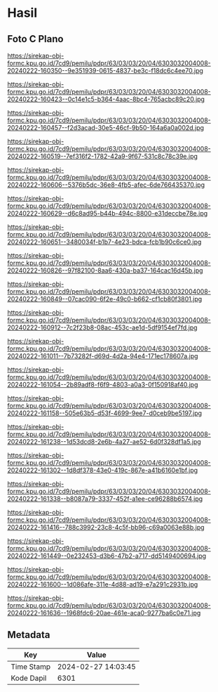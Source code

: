 # Hasil

## Foto C Plano

https://sirekap-obj-formc.kpu.go.id/7cd9/pemilu/pdpr/63/03/03/20/04/6303032004008-20240222-160350--9e351939-0615-4837-be3c-f18dc6c4ee70.jpg

https://sirekap-obj-formc.kpu.go.id/7cd9/pemilu/pdpr/63/03/03/20/04/6303032004008-20240222-160423--0c14e1c5-b364-4aac-8bc4-765acbc89c20.jpg

https://sirekap-obj-formc.kpu.go.id/7cd9/pemilu/pdpr/63/03/03/20/04/6303032004008-20240222-160457--f2d3acad-30e5-46cf-9b50-164a6a0a002d.jpg

https://sirekap-obj-formc.kpu.go.id/7cd9/pemilu/pdpr/63/03/03/20/04/6303032004008-20240222-160519--7ef316f2-1782-42a9-9f67-531c8c78c39e.jpg

https://sirekap-obj-formc.kpu.go.id/7cd9/pemilu/pdpr/63/03/03/20/04/6303032004008-20240222-160606--5376b5dc-36e8-4fb5-afec-6de766435370.jpg

https://sirekap-obj-formc.kpu.go.id/7cd9/pemilu/pdpr/63/03/03/20/04/6303032004008-20240222-160629--d6c8ad95-b44b-494c-8800-e31deccbe78e.jpg

https://sirekap-obj-formc.kpu.go.id/7cd9/pemilu/pdpr/63/03/03/20/04/6303032004008-20240222-160651--3480034f-b1b7-4e23-bdca-fcb1b90c6ce0.jpg

https://sirekap-obj-formc.kpu.go.id/7cd9/pemilu/pdpr/63/03/03/20/04/6303032004008-20240222-160826--97f82100-8aa6-430a-ba37-164cac16d45b.jpg

https://sirekap-obj-formc.kpu.go.id/7cd9/pemilu/pdpr/63/03/03/20/04/6303032004008-20240222-160849--07cac090-6f2e-49c0-b662-cf1cb80f3801.jpg

https://sirekap-obj-formc.kpu.go.id/7cd9/pemilu/pdpr/63/03/03/20/04/6303032004008-20240222-160912--7c2f23b8-08ac-453c-ae1d-5df9154ef7fd.jpg

https://sirekap-obj-formc.kpu.go.id/7cd9/pemilu/pdpr/63/03/03/20/04/6303032004008-20240222-161011--7b73282f-d69d-4d2a-94e4-171ec178607a.jpg

https://sirekap-obj-formc.kpu.go.id/7cd9/pemilu/pdpr/63/03/03/20/04/6303032004008-20240222-161054--2b89adf8-f6f9-4803-a0a3-0f150918af40.jpg

https://sirekap-obj-formc.kpu.go.id/7cd9/pemilu/pdpr/63/03/03/20/04/6303032004008-20240222-161158--505e63b5-d53f-4699-9ee7-d0ceb9be5197.jpg

https://sirekap-obj-formc.kpu.go.id/7cd9/pemilu/pdpr/63/03/03/20/04/6303032004008-20240222-161238--1d53dcd8-2e6b-4a27-ae52-6d0f328df1a5.jpg

https://sirekap-obj-formc.kpu.go.id/7cd9/pemilu/pdpr/63/03/03/20/04/6303032004008-20240222-161302--1d8df378-43e0-419c-867e-a41b6160e1bf.jpg

https://sirekap-obj-formc.kpu.go.id/7cd9/pemilu/pdpr/63/03/03/20/04/6303032004008-20240222-161338--b8087a79-3337-452f-a1ee-ce96288b6574.jpg

https://sirekap-obj-formc.kpu.go.id/7cd9/pemilu/pdpr/63/03/03/20/04/6303032004008-20240222-161416--788c3992-23c8-4c5f-bb96-c69a0063e88b.jpg

https://sirekap-obj-formc.kpu.go.id/7cd9/pemilu/pdpr/63/03/03/20/04/6303032004008-20240222-161449--0e232453-d3b6-47b2-a717-dd5149400694.jpg

https://sirekap-obj-formc.kpu.go.id/7cd9/pemilu/pdpr/63/03/03/20/04/6303032004008-20240222-161600--1d086afe-311e-4d88-ad19-e7a291c2931b.jpg

https://sirekap-obj-formc.kpu.go.id/7cd9/pemilu/pdpr/63/03/03/20/04/6303032004008-20240222-161636--1968fdc6-20ae-461e-aca0-9277ba6c0e71.jpg


## Metadata

| Key        | Value               |
| ---------- | ------------------- |
| Time Stamp | 2024-02-27 14:03:45 |
| Kode Dapil | 6301                |



